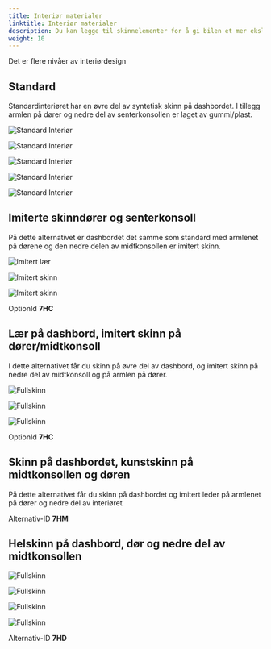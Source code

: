 ```yaml
---
title: Interiør materialer
linktitle: Interiør materialer
description: Du kan legge til skinnelementer for å gi bilen et mer ekslusivt innvendig utseende
weight: 10
---
```


Det er flere nivåer av interiørdesign

## Standard

Standardinteriøret har en øvre del av syntetisk skinn på dashbordet. I tillegg armlen på dører
og nedre del av senterkonsollen er laget av gummi/plast.

![Standard Interiør](standard_door.jpg "Standarddør uten skinn")

![Standard Interiør](standard_center.jpg "Standard Center-konsoll uten skinn")

![Standard Interiør](standard_dash.jpg "Standard Dashboard med syntetisk lær")

![Standard Interiør](standard_dash2.jpg "Standard Dashboard med syntetisk lær")

![Standard Interiør](standard_dash3.jpg "Standard Dashboard med syntetisk lær")

## Imiterte skinndører og senterkonsoll

På dette alternativet er dashbordet det samme som standard med armlenet på dørene og den nedre delen av midtkonsollen
er imitert skinn.

![Imitert lær](artificial_centerconsole.jpg "Imitert skinn på nedre del av midtkonsollen")

![Imitert skinn](artifical_door.jpg "Imitert skinn på armlenet i dører")

![Imitert skinn](artifical_door_2.jpg "Imitert skinn på armlenet i dører er matchet med setefarge")

OptionId **7HC**

## Lær på dashbord, imitert skinn på dører/midtkonsoll

I dette alternativet får du skinn på øvre del av dashbord, og imitert skinn på nedre del av midtkonsoll og på armlen på dører.

![Fullskinn](fullleather_6.jpg "Skinn på øvre del av dashbordet")

![Fullskinn](fullleather_7.jpg "Skinn på øvre del av dashbordet")

![Fullskinn](fullleather_8.jpg "Skinn på øvre del av dashbordet")

OptionId **7HC**

## Skinn på dashbordet, kunstskinn på midtkonsollen og døren

På dette alternativet får du skinn på dashbordet og imitert leder på armlenet på dører og nedre del av interiøret

Alternativ-ID **7HM**

## Helskinn på dashbord, dør og nedre del av midtkonsollen

![Fullskinn](fullleather_1.jpg "Fullskinn")

![Fullskinn](fullleather_2.jpg "Fullskinn")

![Fullskinn](fullleather_3.jpg "Fullskinn")

![Fullskinn](fullleather_4.jpg "Fullskinn")

Alternativ-ID **7HD**